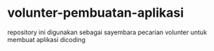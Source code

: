 # volunter-pembuatan-aplikasi
repository ini digunakan sebagai sayembara pecarian volunter untuk membuat aplikasi dicoding
